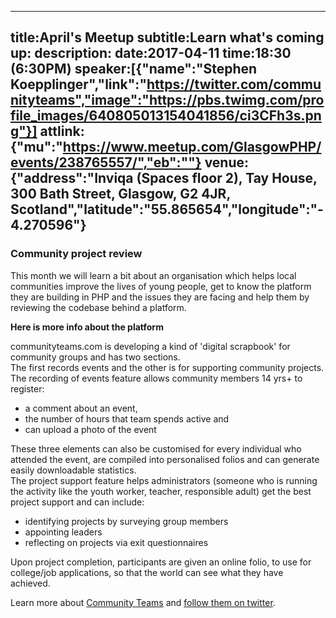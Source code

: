 ----
title:April's Meetup
subtitle:Learn what's coming up:
description:
date:2017-04-11
time:18:30 (6:30PM)
speaker:[{"name":"Stephen Koepplinger","link":"https://twitter.com/communityteams","image":"https://pbs.twimg.com/profile_images/640805013154041856/ci3CFh3s.png"}]
attlink:{"mu":"https://www.meetup.com/GlasgowPHP/events/238765557/","eb":""}
venue:{"address":"Inviqa (Spaces floor 2), Tay House, 300 Bath Street, Glasgow, G2 4JR, Scotland","latitude":"55.865654","longitude":"-4.270596"}
----

### Community project review

This month we will learn a bit about an organisation which helps local communities improve the lives of young people,
get to know the platform they are building in PHP and the issues they are facing 
and help them by reviewing the codebase behind a platform.  

**Here is more info about the platform**

communityteams.com is developing a kind of 'digital scrapbook' for community groups and has two
sections.   
The first records events and the other is for supporting community projects.
The recording of events feature allows community members 14 yrs+ to register:
 - a comment about an event,
 - the number of hours that team spends active and
 - can upload a photo of the event

These three elements can also be customised for every individual who attended the event, are
compiled into personalised folios and can generate easily downloadable statistics.  
The project support feature helps administrators (someone who is running the activity like the
youth worker, teacher, responsible adult) get the best project support and can include:
 - identifying projects by surveying group members
 - appointing leaders
 - reflecting on projects via exit questionnaires
 
Upon project completion, participants are given an online folio, to use for college/job applications,
so that the world can see what they have achieved.


Learn more about [Community Teams][1] and [follow them on twitter][2].

[1]: http://communityteams.com
[2]: https://twitter.com/communityteams
